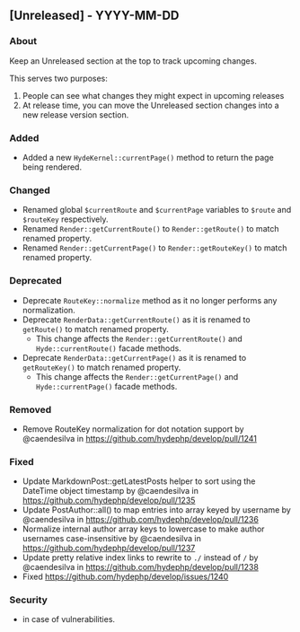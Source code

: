 ## [Unreleased] - YYYY-MM-DD

### About

Keep an Unreleased section at the top to track upcoming changes.

This serves two purposes:

1. People can see what changes they might expect in upcoming releases
2. At release time, you can move the Unreleased section changes into a new release version section.

### Added
- Added a new `HydeKernel::currentPage()` method to return the page being rendered.

### Changed
- Renamed global `$currentRoute` and `$currentPage` variables to `$route` and `$routeKey` respectively.
- Renamed `Render::getCurrentRoute()` to `Render::getRoute()` to match renamed property.
- Renamed `Render::getCurrentPage()` to `Render::getRouteKey()` to match renamed property.

### Deprecated
- Deprecate `RouteKey::normalize` method as it no longer performs any normalization.
- Deprecate `RenderData::getCurrentRoute()` as it is renamed to `getRoute()` to match renamed property.
  - This change affects the `Render::getCurrentRoute()` and `Hyde::currentRoute()` facade methods.
- Deprecate `RenderData::getCurrentPage()` as it is renamed to `getRouteKey()` to match renamed property.
  - This change affects the `Render::getCurrentPage()` and `Hyde::currentPage()` facade methods. 

### Removed
- Remove RouteKey normalization for dot notation support by @caendesilva in https://github.com/hydephp/develop/pull/1241

### Fixed
- Update MarkdownPost::getLatestPosts helper to sort using the DateTime object timestamp by @caendesilva in https://github.com/hydephp/develop/pull/1235
- Update PostAuthor::all() to map entries into array keyed by username by @caendesilva in https://github.com/hydephp/develop/pull/1236
- Normalize internal author array keys to lowercase to make author usernames case-insensitive by @caendesilva in https://github.com/hydephp/develop/pull/1237
- Update pretty relative index links to rewrite to `./` instead of `/` by @caendesilva in https://github.com/hydephp/develop/pull/1238
- Fixed https://github.com/hydephp/develop/issues/1240

### Security
- in case of vulnerabilities.
